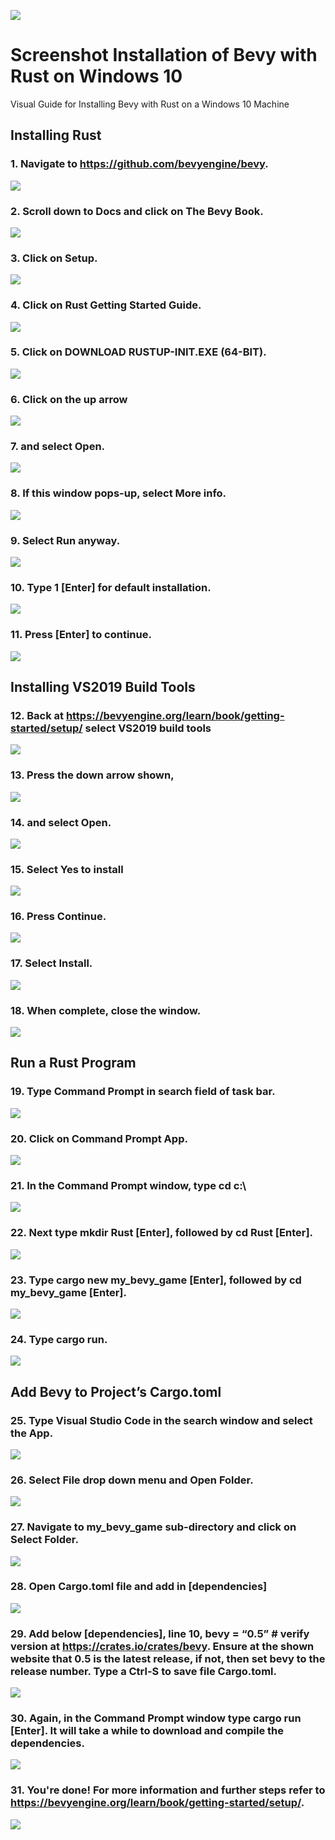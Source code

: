![](img/banner.svg)
# Screenshot Installation of Bevy with Rust on Windows 10
Visual Guide for Installing Bevy with Rust on a Windows 10 Machine


## Installing Rust
### 1.	Navigate to https://github.com/bevyengine/bevy.

![](img/step01.png)

### 2.	Scroll down to Docs and click on The Bevy Book.

![](img/step02.png)

### 3.	Click on Setup.
	
![](img/step03.png)

### 4.	Click on Rust Getting Started Guide.

![](img/step04.png)

### 5.	Click on DOWNLOAD RUSTUP-INIT.EXE (64-BIT).

![](img/step05.png)

### 6.	Click on the up arrow 

![](img/step06.png)

### 7.	and select Open.

![](img/step07.png)

### 8.	If this window pops-up, select More info.

![](img/step08.png)

### 9.	Select Run anyway.

![](img/step09.png)

### 10.	Type 1 [Enter] for default installation.

![](img/step10.png)

### 11.	Press [Enter] to continue.

![](img/step11.png)


## Installing VS2019 Build Tools
### 12.	Back at https://bevyengine.org/learn/book/getting-started/setup/ select VS2019 build tools

![](img/step12.png)

### 13.	Press the down arrow shown,

![](img/step13.png)

### 14.	and select Open.

![](img/step14.png)

### 15.	Select Yes to install

![](img/step15.png)

### 16.	Press Continue.

![](img/step16.png)

### 17.	Select Install.

![](img/step17.png)

### 18.	When complete, close the window.

![](img/step18.png)


## Run a Rust Program
### 19.	Type Command Prompt in search field of task bar.

![](img/step19.png)

### 20.	Click on Command Prompt App.

![](img/step20.png)

### 21.	In the Command Prompt window, type cd c:\

![](img/step21.png)

### 22.	Next type mkdir Rust [Enter], followed by cd Rust [Enter].

![](img/step22.png)

### 23.	Type cargo new my_bevy_game [Enter], followed by cd my_bevy_game [Enter].

![](img/step23.png)

### 24.	Type cargo run.

![](img/step24.png)

## Add Bevy to Project’s Cargo.toml
### 25.	Type Visual Studio Code in the search window and select the App.

![](img/step25.png)

### 26.	Select File drop down menu and Open Folder.

![](img/step26.png)

### 27.	Navigate to my_bevy_game sub-directory and click on Select Folder.
	
![](img/step27.png)

### 28.	Open Cargo.toml file and add in [dependencies]

![](img/step28.png)

### 29.	Add below [dependencies], line 10, bevy = “0.5” # verify version at https://crates.io/crates/bevy.  Ensure at the shown website that 0.5 is the latest release, if not, then set bevy to the release number.  Type a Ctrl-S to save file Cargo.toml.

![](img/step29.png)

### 30.	Again, in the Command Prompt window type cargo run [Enter].  It will take a while to download and compile the dependencies.

![](img/step30.png)

### 31.	You're done!  For more information and further steps refer to https://bevyengine.org/learn/book/getting-started/setup/.

![](img/step31.png)

